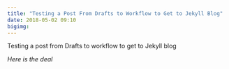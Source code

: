 ```yaml
---
title: "Testing a Post From Drafts to Workflow to Get to Jekyll Blog"
date: 2018-05-02 09:10
bigimg: 
---
```

Testing a post from Drafts to workflow to get to Jekyll blog

*Here is the deal*


